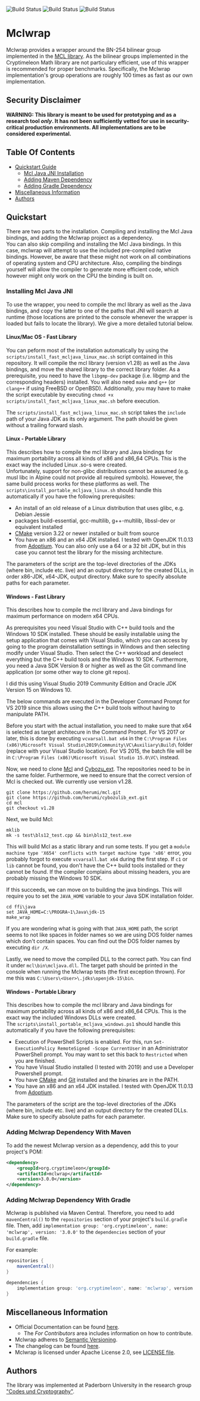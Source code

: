 ![Build Status](https://github.com/cryptimeleon/mclwrap/workflows/Development%20Java%20CI/badge.svg)
![Build Status](https://github.com/cryptimeleon/mclwrap/workflows/Main%20Java%20CI/badge.svg)
![Build Status](https://github.com/cryptimeleon/mclwrap/workflows/Scheduled%20Main%20Java%20CI/badge.svg)
# Mclwrap

Mclwrap provides a wrapper around the BN-254 bilinear group implemented in the [MCL library](https://github.com/herumi/mcl). As the bilinear groups implemented in the Cryptimeleon Math library are not particulary efficient, use of this wrapper is recommended for proper benchmarks.
Specifically, the Mclwrap implementation's group operations are roughly 100 times as fast as our own implementation.

## Security Disclaimer
**WARNING: This library is meant to be used for prototyping and as a research tool *only*. It has not been sufficiently vetted for use in security-critical production environments. All implementations are to be considered experimental.**

## Table Of Contents

* [Quickstart Guide](#quickstart)
    * [Mcl Java JNI Installation](#installing-mcl-java-jni)
    * [Adding Maven Dependency](#adding-mclwrap-dependency-with-maven)
    * [Adding Gradle Dependency](#adding-gradle-dependency-with-maven)
* [Miscellaneous Information](#miscellaneous-information)
* [Authors](#authors)

## Quickstart

There are two parts to the installation. Compiling and installing the Mcl Java bindings, and adding the Mclwrap project as a dependency.  
You can also skip compiling and installing the Mcl Java bindings. In this case, mclwrap will attempt to use the included pre-compiled native bindings. However, be aware that these might not work on all combinations of operating system and CPU architecture. 
Also, compiling the bindings yourself will allow the compiler to generate more efficient code, which however might only work on the CPU the binding is built on. 

### Installing Mcl Java JNI

To use the wrapper, you need to compile the mcl library as well as the Java bindings, and copy the latter to one of the paths that JNI will search at runtime (those locations are printed to the console whenever the wrapper is loaded but fails to locate the library).
We give a more detailed tutorial below.

#### Linux/Mac OS - Fast Library

You can peform most of the installation automatically by using the `scripts/install_fast_mcljava_linux_mac.sh` script contained in this repository. 
It will compile the mcl library (version v1.28) as well as the Java bindings, and move the shared library to the correct library folder.
As a prerequisite, you need to have the `libgmp-dev` package (i.e. libgmp and the corresponding headers) installed.
You will also need `make` and `g++` (or `clang++` if using FreeBSD or OpenBSD).
Additionally, you may have to make the script executable by executing `chmod +x scripts/install_fast_mcljava_linux_mac.sh` before execution.

The `scripts/install_fast_mcljava_linux_mac.sh` script takes the `include` path of your Java JDK as its only argument. 
The path should be given without a trailing forward slash.

#### Linux - Portable Library
This describes how to compile the mcl library and Java bindings for maximum portability across all kinds of x86 and x86_64 CPUs. This is the exact way the included Linux .so-s were created.  
Unfortunately, support for non-glibc distributions cannot be assumed (e.g. musl libc in Alpine could not provide all required symbols). However, the same build process works for these platforms as well.
The `scripts\install_portable_mcljava_linux.sh` should handle this automatically if you have the following prerequisites:
 - An install of an old release of a Linux distribution that uses glibc, e.g. Debian Jessie
 - packages build-essential, gcc-multilib, g++-multilib, libssl-dev or equivalent installed
 - [CMake](https://github.com/KitWare/CMake) version 3.22 or newer installed or built from source
 - You have an x86 and an x64 JDK installed. I tested with OpenJDK 11.0.13 from [Adoptium](https://adoptium.net/releases.html?variant=openjdk11). You can also only use a 64 or a 32 bit JDK, but in this case you cannot test the library for the missing architecture. 

The parameters of the script are the top-level directories of the JDKs (where bin, include etc. live) and an output directory for the created DLLs, in order x86-JDK, x64-JDK, output directory. Make sure to specify absolute paths for each parameter. 

#### Windows - Fast Library
This describes how to compile the mcl library and Java bindings for maximum performance on modern x64 CPUs.

As prerequisites you need Visual Studio with C++ build tools and the Windows 10 SDK installed.
These should be easily installable using the setup application that comes with Visual Studio, which you can access by going to the program deinstallation settings in Windows and then selecting modify under Visual Studio.
Then select the C++ workload and deselect everything but the C++ build tools and the Windows 10 SDK.
Furthermore, you need a Java SDK Version 8 or higher as well as the Git command line application (or some other way to clone git repos).

I did this using Visual Studio 2019 Community Edition and Oracle JDK Version 15 on Windows 10.

The below commands are executed in the Developer Command Prompt for VS 2019 since this allows using the C++ build tools without having to manipulate PATH.

Before you start with the actual installation, you need to make sure that x64 is selected as target architecure in the Command Prompt.
For VS 2017 or later, this is done by executing `vcvarsall.bat x64` in the `C:\Program Files (x86)\Microsoft Visual Studio\2019\Community\VC\Auxiliary\Build\` folder (replace with your Visual Studio location). For VS 2015, the batch file will be in `C:\Program Files (x86)\Microsoft Visual Studio 15.0\VC\` instead.

Now, we need to clone [Mcl](https://github.com/herumi/mcl) and [Cybozu_ext](https://github.com/herumi/cybozulib_ext). The repositories need to be in the same folder. Furthermore, we need to ensure that the correct version of Mcl is checked out. We currently use version v1.28.
```
git clone https://github.com/herumi/mcl.git
git clone https://github.com/herumi/cybozulib_ext.git
cd mcl
git checkout v1.28
```

Next, we build Mcl:
```
mklib
mk -s test\bls12_test.cpp && bin\bls12_test.exe
```
This will build Mcl as a static library and run some tests.
If you get a `module machine type 'X654' conflicts with target machine type 'x86'` error, you probably forgot to execute `vcvarsall.bat x64` during the first step.
If `c1` or `lib` cannot be found, you don't have the C++ build tools installed or they cannot be found.
If the compiler complains about missing headers, you are probably missing the Windows 10 SDK.

If this succeeds, we can move on to building the java bindings. This will require you to set the `JAVA_HOME` variable to your Java SDK installation folder.
```
cd ffi\java
set JAVA_HOME=C:\PROGRA~1\Java\jdk-15
make_wrap
```
If you are wondering what is going with that `JAVA_HOME` path, the script seems to not like spaces in folder names so we are using DOS folder names which don't contain spaces.
You can find out the DOS folder names by executing `dir /X`.

Lastly, we need to move the compiled DLL to the correct path. 
You can find it under `mcl\bin\mcljava.dll`.
The target path should be printed in the console when running the Mclwrap tests (the first exception thrown).
For me this was `C:\Users\<User>\.jdks\openjdk-15\bin`.

#### Windows - Portable Library
This describes how to compile the mcl library and Java bindings for maximum portability across all kinds of x86 and x86_64 CPUs. This is the exact way the included Windows DLLs were created.  
The `scripts\install_portable_mcljava_windows.ps1` should handle this automatically if you have the following prerequisites:
 - Execution of PowerShell Scripts is enabled. For this, run `Set-ExecutionPolicy RemoteSigned -Scope CurrentUser` in an Administrator PowerShell prompt. You may want to set this back to `Restricted` when you are finished.
 - You have Visual Studio installed (I tested with 2019) and use a Developer Powershell prompt.
 - You have [CMake](https://cmake.org/download/) and [Git](https://git-scm.com/download/win) installed and the binaries are in the PATH.
 - You have an x86 and an x64 JDK installed. I tested with OpenJDK 11.0.13 from [Adoptium](https://adoptium.net/releases.html?variant=openjdk11).

The parameters of the script are the top-level directories of the JDKs (where bin, include etc. live) and an output directory for the created DLLs. Make sure to specify absolute paths for each parameter. 

### Adding Mclwrap Dependency With Maven
To add the newest Mclwrap version as a dependency, add this to your project's POM:

```xml
<dependency>
    <groupId>org.cryptimeleon</groupId>
    <artifactId>mclwrap</artifactId>
    <version>3.0.0</version>
</dependency>
```

### Adding Mclwrap Dependency With Gradle

Mclwrap is published via Maven Central.
Therefore, you need to add `mavenCentral()` to the `repositories` section of your project's `build.gradle` file.
Then, add `implementation group: 'org.cryptimeleon', name: 'mclwrap', version: '3.0.0'` to the `dependencies` section of your `build.gradle` file.

For example:

```groovy
repositories {
    mavenCentral()
}

dependencies {
    implementation group: 'org.cryptimeleon', name: 'mclwrap', version: '3.0.0'
}
```

## Miscellaneous Information

- Official Documentation can be found [here](https://cryptimeleon.github.io/).
    - The *For Contributors* area includes information on how to contribute.
- Mclwrap adheres to [Semantic Versioning](https://semver.org/spec/v2.0.0.html).
- The changelog can be found [here](CHANGELOG.md).
- Mclwrap is licensed under Apache License 2.0, see [LICENSE file](LICENSE).

## Authors
The library was implemented at Paderborn University in the research group ["Codes und Cryptography"](https://cs.uni-paderborn.de/en/cuk/).
